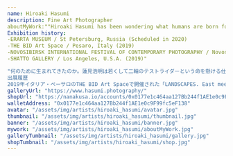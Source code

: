 ```yaml
---
name: Hiroaki Hasumi
description: Fine Art Photographer
aboutMyWork:""Hiroaki Hasumi has been wondering what humans are born for. He was a motorcycle test driver and working hard. He thought it was a right job for him. Thanks to the job, he was lucky to find the meaning of his existence from the early days. But there was always danger in this job. He had passed through many dangers on several occasions and had a brush with death. Every time he experienced the danger, some miraculous power occurred and helped him out the danger. And then he heard someone’s voice, saying, “Not now. You still have a lot of things to do. Don’t die.” Eventually, he got an opportunity to see fine art photography. He thought it was a gift from God. It might be his new role to contribute to people with photography and be a chance to move on to the next stage. When he takes photographs, he tries to find hidden spirituality of Japanese in the object. His creative style is greatly influenced by his mysterious experiences which he had been through.
Exhibition history:
-ERARTA MUSEUM / St Petersburg, Russia (Scheduled in 2020)
-THE BID Art Space / Pesaro, Italy (2019)
-NOVOSIBIRSK INTERNATIONAL FESTIVAL OF CONTEMPORARY PHOTOGRAPHY / Novosibirsk, Russia (2019)
-SHATTO GALLERY / Los Angeles, U.S.A. (2019)"

"何のために生まれてきたのか。蓮見浩明は若くして二輪のテストライダーという命を懸ける仕事を得たことで、自分の存在意義を早くに見つけることができました。但し、その仕事には危険がつきまといます。「もうだめだ！」と思った瞬間が何度もありましたが、その度に不思議な力が働き危険な状況から脱することができました。そのとき「お前にはまだやることがある」という声を聞いたと言います。やがて彼はファインアート写真に出会いました。それは人々への貢献のために神様が彼に与えた次なる役割だと思いました。被写体の中に隠れた日本人の霊性を探る彼の創作スタイルはこれまでの不思議な体験が大きく影響しています。
出展履歴
2019年イタリア・ペーサロのTHE BID Art Spaceで開催された「LANDSCAPES. East meets West International Group Show」に出展。ロシアのNOVOSIBIRSK INTERNATIONAL FESTIVAL OF CONTEMPORARY PHOTOGRAPHYに招待。ロサンゼルスのSHATTO GALLERYに出展。2020年にはロシア・サンクトペテルブルグのエルータ美術館で展示.。""
galleryUrl: "https://www.hasumi.photography/"
shopUrl: "https://nanakusa.io/accounts/0x0177e1c464aa127Bb244f1AE1e0c9F99fc5eF138/hold?networkname=eth"
walletAddress: "0x0177e1c464aa127Bb244f1AE1e0c9F99fc5eF138"
avatar: "/assets/img/artists/hiroaki_hasumi/avatar.jpg"
thumbnail: "/assets/img/artists/hiroaki_hasumi/thumbnail.jpg"
banner: "/assets/img/artists/hiroaki_hasumi/banner.jpg"
mywork: "/assets/img/artists/hiroaki_hasumi/aboutMyWork.jpg"
galleryTumbnail: "/assets/img/artists/hiroaki_hasumi/gallery.jpg"
shopTumbnail: "/assets/img/artists/hiroaki_hasumi/shop.jpg"
---
```

